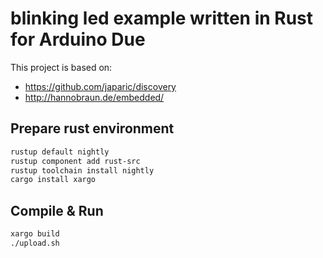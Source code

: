 # blinking led example written in Rust for Arduino Due

This project is based on:

  * https://github.com/japaric/discovery
  * http://hannobraun.de/embedded/


## Prepare rust environment 

```sh
rustup default nightly
rustup component add rust-src
rustup toolchain install nightly
cargo install xargo
```

## Compile & Run

```sh
xargo build
./upload.sh
```

